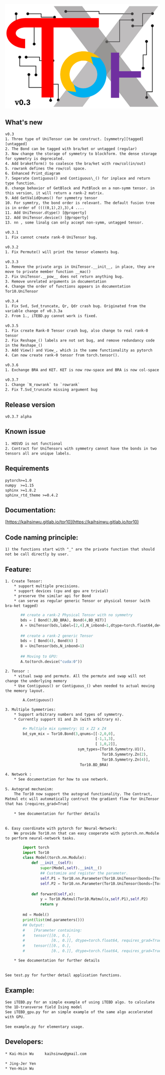 ![alt text](./Tor10_icon.png)

## What's new
    v0.3
    1. Three type of UniTensor can be construct. [symmetry][tagged][untagged] 
    2. The Bond can be tagged with bra/ket or untagged (regular)
    3. Now change the storage of symmetry to blockform. the dense storage for symmetry is deprecated.
    4. Add braketform() to coalesce the bra/ket with row/col(in/out)
    5. rowrank defines the row/col space. 
    6. Enhanced Print_diagram
    7. Seperate Contiguous() and Contiguous\_() for inplace and return type function.
    8. change behavior of GetBlock and PutBlock on a non-symm tensor. in this version, it will return a rank-2 matrix.
    9. Add GetValidQnums() for symmetry tensor
    10. For symmtry, the bond order is relevant. The default fusion tree is in order of ((((0,1),2),3),4 ....
    11. Add UniTensor.dtype() [@property]
    12. Add UniTensor.device() [@property]
    13. nn , some linalg can only accept non-symm, untagged tensor. 

    v0.3.1    
    1. Fix cannot create rank-0 UniTensor bug.

    v0.3.2
    1. Fix Permute() will print the tensor elements bug.

    v0.3.3
    1. Remove the private args in UniTensor.__init__, in place, they are move to private member function __mac() 
    2. Fix UniTensor.__pow__ does not return anything bug. 
    3. Remove unrelated arguments in documentation
    4. Change the order of functions appears in documentation Tor10.UniTensor

    v0.3.4
    1. Fix Svd, Svd_truncate, Qr, Qdr crash bug. Originated from the variable change of v0.3.3a 
    2. From 1., iTEBD.py cannot work is fixed. 

    v0.3.5
    1. Fix create Rank-0 Tensor crash bug, also change to real rank-0 tensor
    2. Fix Reshape_() labels are not set bug, and remove redundancy code in the Reshape_()
    3. Add View() and View_, which is the same functionality as pytorch 
    4. Can now create rank-0 tensor from torch.tensor(). 

    v0.3.6
    1. Exchange BRA and KET. KET is now row-space and BRA is now col-space

    v0.3.7
    1. Change `N_rowrank` to `rowrank`
    2. Fix T.Svd_truncate missing argument bug



## Release version
    v0.3.7 alpha

## Known issue
    1. HOSVD is not functional
    2. Contract for UniTensors with symmetry cannot have the bonds in two tensors all are unique labels.

## Requirements
    pytorch>=1.0
    numpy  >=1.15
    sphinx >=1.8.2
    sphinx_rtd_theme >=0.4.2 

## Documentation:

[https://kaihsinwu.gitlab.io/tor10](https://kaihsinwu.gitlab.io/tor10)

## Code naming principle:
    1) the functions start with "_" are the private function that should not be call directly by user.

## Feature:
        
    1. Create Tensor:
        * support multiple precisions.        
        * support devices (cpu and gpu are trivial)
        * preserve the similar api for Bond 
        * can serve as regular generic Tensor or physical tensor (with bra-ket tagged)
        
```python
       ## create a rank-2 Physical Tensor with no symmetry 
       bds = [ Bond(3,BD_BRA), Bond(4,BD_KET)]
       A = UniTensor(bds,label=[2,4],N_inbond=1,dtype=torch.float64,device=torch.device("cpu"))

       ## create a rank-2 generic Tensor 
       bds = [ Bond(4), Bond(6) ]
       B = UniTensor(bds,N_inbond=1)

       ## Moving to GPU:
       A.to(torch.device("cuda:0"))
```

    2. Tensor :
        * vitual swap and permute. All the permute and swap will not change the underlying memory
        * Use Contiguous() or Contiguous_() when needed to actual moving the memory layout.

```python
        A.Contiguous()
```

    3. Multiple Symmetries:
        * Support arbitrary numbers and types of symmetry.
        * Currently support U1 and Zn (with arbitrary n). 

```python
        #> Multiple mix symmetry: U1 x Z2 x Z4
        bd_sym_mix = Tor10.Bond(3,qnums=[[-2,0,0],
                                         [-1,1,3],
                                         [ 1,0,2]],
                                 sym_types=[Tor10.Symmetry.U1(),
                                            Tor10.Symmetry.Zn(2),
                                            Tor10.Symmetry.Zn(4)],
                                  Tor10.BD_BRA)
``` 
        
    4. Network :
        * See documentation for how to use network.

    5. Autograd mechanism:
        The Tor10 now support the autograd functionality. The Contract, Matmul etc will automatically contruct the gradient flow for UniTensor that has [requires_grad=True]
        
        * See documentation for further details


    6. Easy coordinate with pytorch for Neural-Network:
        We provide Tor10.nn that can easy cooperate with pytorch.nn.Module to perform neural-network tasks.

```python
        import torch
        import Tor10
        class Model(torch.nn.Module):
            def __init__(self):
                super(Model,self).__init__()
                ## Customize and register the parameter.
                self.P1 = Tor10.nn.Parameter(Tor10.UniTensor(bonds=[Tor10.Bond(2),Tor10.Bond(2)],rowrank=1))
                self.P2 = Tor10.nn.Parameter(Tor10.UniTensor(bonds=[Tor10.Bond(2),Tor10.Bond(2)],rowrank=1))
 
            def forward(self,x):
                y = Tor10.Matmul(Tor10.Matmul(x,self.P1),self.P2)
                return y

        md = Model()
        print(list(md.parameters()))
        ## Output:
        #    [Parameter containing:
        #    tensor([[0., 0.],
        #            [0., 0.]], dtype=torch.float64, requires_grad=True), Parameter containing:
        #    tensor([[0., 0.],
        #            [0., 0.]], dtype=torch.float64, requires_grad=True)]
```
        * See documentation for further details


    See test.py for further detail application functions.

## Example:

    See iTEBD.py for an simple example of using iTEBD algo. to calculate the 1D-transverse field Ising model 
    See iTEBD_gpu.py for an simple example of the same algo accelerated with GPU. 

    See example.py for elementary usage.

## Developers:

    * Kai-Hsin Wu     kaihsinwu@gmail.com

    * Jing-Jer Yen 
    * Yen-Hsin Wu 
